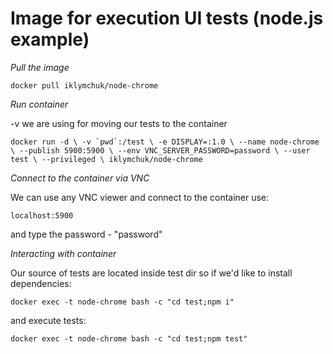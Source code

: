 # Image for execution UI tests (node.js example)

*Pull the image*

``
docker pull iklymchuk/node-chrome
``

*Run container*

-v we are using for moving our tests to the container

``
    docker run -d \
        -v `pwd`:/test \
        -e DISPLAY=:1.0 \
        --name node-chrome \
        --publish 5900:5900 \
        --env VNC_SERVER_PASSWORD=password \
        --user test \
        --privileged \
        iklymchuk/node-chrome
``

*Connect to the container via VNC*

We can use any VNC viewer and connect to the container use:

``
localhost:5900
``

and type the password - "password"

*Interacting with container*

Our source of tests are located inside test dir so if we'd like to install dependencies:

``
docker exec -t node-chrome bash -c "cd test;npm i"
``

and execute tests:

``
docker exec -t node-chrome bash -c "cd test;npm test"
``